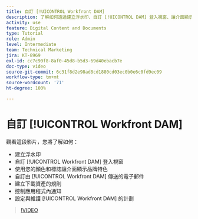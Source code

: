 ```yaml
---
title: 自訂 [!UICONTROL Workfront DAM]
description: 了解如何透過建立浮水印、自訂 [!UICONTROL DAM] 登入視窗、讓介面顯示品牌設計等來自訂 [!UICONTROL Workfront DAM]。
activity: use
feature: Digital Content and Documents
type: Tutorial
role: Admin
level: Intermediate
team: Technical Marketing
jira: KT-8969
exl-id: cc7c90f8-8af0-45d8-b5d3-69d40ebacb7e
doc-type: video
source-git-commit: 6c31f8d2e98ad8cd1880cd03ec0b0e6c0fd9ec09
workflow-type: tm+mt
source-wordcount: '71'
ht-degree: 100%

---
```


# 自訂 [!UICONTROL Workfront DAM]

觀看這段影片，您將了解如何：

* 建立浮水印
* 自訂 [!UICONTROL Workfront DAM] 登入視窗
* 使用您的顏色和標誌讓介面顯示品牌特色
* 自訂由 [!UICONTROL Workfront DAM] 傳送的電子郵件
* 建立下載資產的規則
* 控制應用程式內通知
* 設定與維護 [!UICONTROL Workfront DAM] 的計劃

>[!VIDEO](https://video.tv.adobe.com/v/335232/?quality=12&learn=on)

